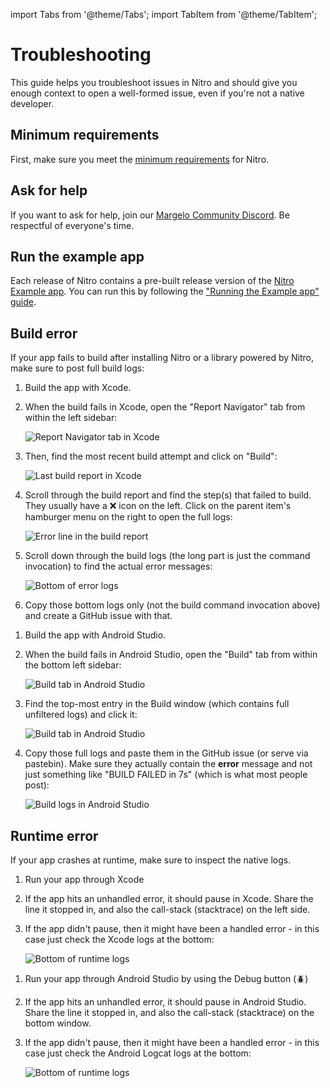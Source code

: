 ---
---

import Tabs from '@theme/Tabs';
import TabItem from '@theme/TabItem';

# Troubleshooting

This guide helps you troubleshoot issues in Nitro and should give you enough context to open a well-formed issue, even if you're not a native developer.

## Minimum requirements

First, make sure you meet the [minimum requirements](minimum-requirements) for Nitro.

## Ask for help

If you want to ask for help, join our [Margelo Community Discord](https://margelo.com/discord). Be respectful of everyone's time.

## Run the example app

Each release of Nitro contains a pre-built release version of the [Nitro Example app](https://github.com/mrousavy/nitro/tree/main/example). You can run this by following the ["Running the Example app" guide](running-example-app).

## Build error

If your app fails to build after installing Nitro or a library powered by Nitro, make sure to post full build logs:

<Tabs groupId="platform">
  <TabItem value="ios" label="iOS" default>

  1. Build the app with Xcode.
  2. When the build fails in Xcode, open the "Report Navigator" tab from within the left sidebar:

      <img alt="Report Navigator tab in Xcode" src="/img/troubleshoot-xcode-1.png" />

  3. Then, find the most recent build attempt and click on "Build":

      <img alt="Last build report in Xcode" src="/img/troubleshoot-xcode-2.png" />

  4. Scroll through the build report and find the step(s) that failed to build. They usually have a ❌ icon on the left. Click on the parent item's hamburger menu on the right to open the full logs:

      <img alt="Error line in the build report" src="/img/troubleshoot-xcode-3.png" />

  5. Scroll down through the build logs (the long part is just the command invocation) to find the actual error messages:

      <img alt="Bottom of error logs" src="/img/troubleshoot-xcode-4.png" />

  6. Copy those bottom logs only (not the build command invocation above) and create a GitHub issue with that.

  </TabItem>
  <TabItem value="android" label="Android">

  1. Build the app with Android Studio.
  2. When the build fails in Android Studio, open the "Build" tab from within the bottom left sidebar:

      <img alt="Build tab in Android Studio" src="/img/troubleshoot-android-1.png" />

  3. Find the top-most entry in the Build window (which contains full unfiltered logs) and click it:

      <img alt="Build tab in Android Studio" src="/img/troubleshoot-android-2.png" />

  4. Copy those full logs and paste them in the GitHub issue (or serve via pastebin). Make sure they actually contain the **error** message and not just something like "BUILD FAILED in 7s" (which is what most people post):

      <img alt="Build logs in Android Studio" src="/img/troubleshoot-android-3.png" />

  </TabItem>
</Tabs>

## Runtime error

If your app crashes at runtime, make sure to inspect the native logs.

<Tabs groupId="platform">
  <TabItem value="ios" label="iOS" default>

  1. Run your app through Xcode
  2. If the app hits an unhandled error, it should pause in Xcode. Share the line it stopped in, and also the call-stack (stacktrace) on the left side.
  3. If the app didn't pause, then it might have been a handled error - in this case just check the Xcode logs at the bottom:

      <img alt="Bottom of runtime logs" src="/img/troubleshoot-xcode-logs.png" />

  </TabItem>
  <TabItem value="android" label="Android">

  1. Run your app through Android Studio by using the Debug button (🪲)
  2. If the app hits an unhandled error, it should pause in Android Studio. Share the line it stopped in, and also the call-stack (stacktrace) on the bottom window.
  3. If the app didn't pause, then it might have been a handled error - in this case just check the Android Logcat logs at the bottom:

      <img alt="Bottom of runtime logs" src="/img/troubleshoot-android-logs.png" />

  </TabItem>
</Tabs>
